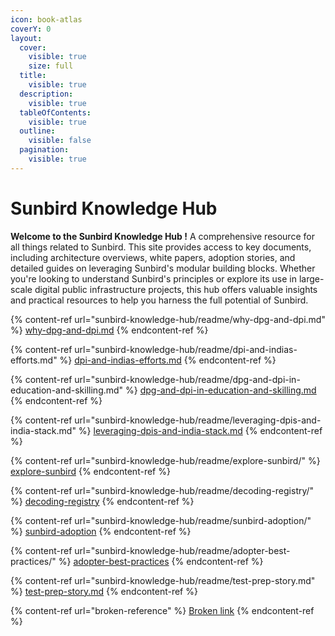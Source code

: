 ```yaml
---
icon: book-atlas
coverY: 0
layout:
  cover:
    visible: true
    size: full
  title:
    visible: true
  description:
    visible: true
  tableOfContents:
    visible: true
  outline:
    visible: false
  pagination:
    visible: true
---
```


# Sunbird Knowledge Hub

**Welcome to the Sunbird Knowledge Hub !** A comprehensive resource for all things related to Sunbird. This site provides access to key documents, including architecture overviews, white papers, adoption stories, and detailed guides on leveraging Sunbird's modular building blocks. Whether you're looking to understand Sunbird's principles or explore its use in large-scale digital public infrastructure projects, this hub offers valuable insights and practical resources to help you harness the full potential of Sunbird.



{% content-ref url="sunbird-knowledge-hub/readme/why-dpg-and-dpi.md" %}
[why-dpg-and-dpi.md](sunbird-knowledge-hub/readme/why-dpg-and-dpi.md)
{% endcontent-ref %}

{% content-ref url="sunbird-knowledge-hub/readme/dpi-and-indias-efforts.md" %}
[dpi-and-indias-efforts.md](sunbird-knowledge-hub/readme/dpi-and-indias-efforts.md)
{% endcontent-ref %}

{% content-ref url="sunbird-knowledge-hub/readme/dpg-and-dpi-in-education-and-skilling.md" %}
[dpg-and-dpi-in-education-and-skilling.md](sunbird-knowledge-hub/readme/dpg-and-dpi-in-education-and-skilling.md)
{% endcontent-ref %}

{% content-ref url="sunbird-knowledge-hub/readme/leveraging-dpis-and-india-stack.md" %}
[leveraging-dpis-and-india-stack.md](sunbird-knowledge-hub/readme/leveraging-dpis-and-india-stack.md)
{% endcontent-ref %}

{% content-ref url="sunbird-knowledge-hub/readme/explore-sunbird/" %}
[explore-sunbird](sunbird-knowledge-hub/readme/explore-sunbird/)
{% endcontent-ref %}

{% content-ref url="sunbird-knowledge-hub/readme/decoding-registry/" %}
[decoding-registry](sunbird-knowledge-hub/readme/decoding-registry/)
{% endcontent-ref %}

{% content-ref url="sunbird-knowledge-hub/readme/sunbird-adoption/" %}
[sunbird-adoption](sunbird-knowledge-hub/readme/sunbird-adoption/)
{% endcontent-ref %}

{% content-ref url="sunbird-knowledge-hub/readme/adopter-best-practices/" %}
[adopter-best-practices](sunbird-knowledge-hub/readme/adopter-best-practices/)
{% endcontent-ref %}

{% content-ref url="sunbird-knowledge-hub/readme/test-prep-story.md" %}
[test-prep-story.md](sunbird-knowledge-hub/readme/test-prep-story.md)
{% endcontent-ref %}

{% content-ref url="broken-reference" %}
[Broken link](broken-reference)
{% endcontent-ref %}
